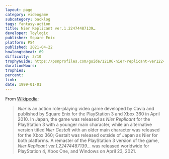 ```yaml
---
layout: page
category: videogame
subcategory: backlog
tags: fantasy-action
title: Nier Replicant ver.1.22474487139…
developer: Toylogic
publisher: Square Enix
platform: PS4
published: 2021-04-22
howlongtobeat: 69
difficulty: 3/10
trophyGuide: https://psnprofiles.com/guide/12106-nier-replicant-ver122474487139-trophy-guide
durationHours:
trophies:
percent:
link:
date: 1999-01-01
---
```


From [Wikipedia](https://en.wikipedia.org/wiki/Nier):

> *Nier* is an action role-playing video game developed by Cavia and published by Square Enix for the PlayStation 3 and Xbox 360 in April 2010. In Japan, the game was released as *Nier Replicant* for the PlayStation 3 with a younger main character, while an alternative version titled *Nier Gestalt* with an older main character was released for the Xbox 360; Gestalt was released outside of Japan as Nier for both platforms. A remaster of the PlayStation 3 version of the game, *Nier Replicant ver.1.22474487139...* was released worldwide for PlayStation 4, Xbox One, and Windows on April 23, 2021.
